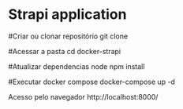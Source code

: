 # Strapi application

#Criar ou clonar repositório 
git clone 

#Acessar a pasta 
cd docker-strapi

#Atualizar dependencias node 
npm install

#Executar docker compose
docker-compose up -d

Acesso pelo navegador 
http://localhost:8000/

